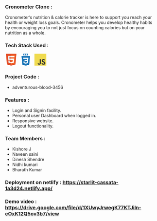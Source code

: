 ### Cronometer Clone :

  Cronometer’s nutrition & calorie tracker is here to support you reach your health or weight loss goals. Cronometer helps you develop healthy habits by encouraging   you to not just focus on counting calories but on your nutrition as a whole.
   

### Tech Stack Used :

<div>
  <img src="https://github.com/devicons/devicon/blob/master/icons/html5/html5-original.svg" title="HTML5" alt="HTML" width="40" height="40"/>&nbsp;
  <img src="https://github.com/devicons/devicon/blob/master/icons/css3/css3-plain-wordmark.svg"  title="CSS3" alt="CSS" width="40" height="40"/>&nbsp;
  <img src="https://github.com/devicons/devicon/blob/master/icons/javascript/javascript-original.svg" title="JavaScript" alt="JavaScript" width="40" height="40"/>&nbsp;
</div>

 ### Project Code : 
 - adventurous-blood-3456

### Features :

- Login and Signin facility.
- Personal user Dashboard when logged in.
- Responsive website.
- Logout functionality.

### Team Members :

- Kishore J
- Naveen saini
- Dinesh Shendre
- Nidhi kumari
- Bharath Kumar

### Deployment on netlify : https://starlit-cassata-1a3d24.netlify.app/

### Demo video : https://drive.google.com/file/d/1XUwyJrwegK77KTJiln-cOxK12Q5ov3b7/view


 
